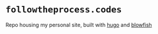 # `followtheprocess.codes`

Repo housing my personal site, built with [hugo] and [blowfish]

[hugo]: https://gohugo.io
[blowfish]: https://blowfish.page
